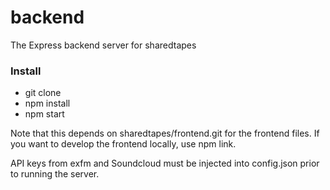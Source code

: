 # backend

The Express backend server for sharedtapes

### Install

* git clone
* npm install
* npm start

Note that this depends on sharedtapes/frontend.git for the frontend files.  If you want to develop the frontend locally, use npm link.

API keys from exfm and Soundcloud must be injected into config.json prior to running the server.
